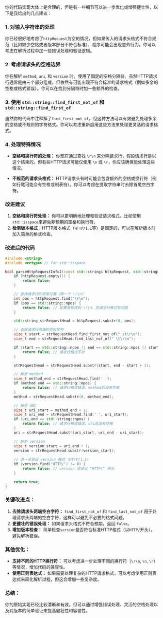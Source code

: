 你的代码实现大体上是合理的，但是有一些细节可以进一步优化或增强健壮性，以下是我给出的几点建议：

### 1. **对输入字符串的处理**
你已经很好地考虑了`httpRequest`为空的情况，但如果传入的请求头格式不符合规范（比如缺少空格或者版本部分不符合标准），程序可能会出现意外行为。你可以考虑在解析过程中加一些错误处理和验证逻辑。

### 2. **考虑请求头的空格边界**
你在解析 `method`, `uri`, 和 `version` 时，使用了固定的空格分隔符。虽然HTTP请求行通常是由三个部分组成，但依然有可能出现不符合标准的请求格式（例如多余的空格或格式错误）。你可以在找到分隔符时加一些额外的检查。

### 3. **使用 `std::string::find_first_not_of` 和 `std::string::find_first_of`**
虽然你的代码中注释掉了`find_first_not_of`，但这种方法可以有效避免处理多余的空格或不规则的字符格式。你可以考虑重新启用这些方法来处理更灵活的请求格式。

### 4. **处理特殊情况**
- **空格和换行符的处理：** 你现在通过查找 `\r\n` 来分隔请求行，假设请求行是以这个结束的。但有些HTTP请求可能仅使用 `\n` 或 `\r`，你应该确保能处理这些情况。
  
- **不规范的请求头格式：** HTTP请求头有时可能会包含额外的空格或换行符（例如行尾可能会有空格或制表符）。你可以考虑在提取字符串时去除首尾空白字符。

### 改进建议

1. **空格和换行符处理：** 你可以更明确地处理和验证请求格式。比如使用`std::isspace`来避免非预期的空格和换行符。
2. **检测版本格式**：HTTP版本格式（`HTTP/1.1`等）是固定的，可以在解析版本时加入简单的格式检查。

### 改进后的代码

```cpp
#include <string>
#include <cctype> // for std::isspace

bool parseHttpRequestInfo2(const std::string& httpRequest, std::string& method, std::string& uri, std::string& version) {
    if (httpRequest.empty()) {
        return false;
    }

    // 查找请求行的结束位置（第一个 \r\n）
    int pos = httpRequest.find("\r\n");
    if (pos == std::string::npos) {
        return false; // 如果没有找到 \r\n，则请求行格式有问题
    }

    std::string strRequestHead = httpRequest.substr(0, pos);

    // 去除请求行两端的空白字符
    size_t start = strRequestHead.find_first_not_of(" \t\r\n");
    size_t end = strRequestHead.find_last_not_of(" \t\r\n");

    if (start == std::string::npos || end == std::string::npos || start > end) {
        return false; // 请求行格式不对
    }

    strRequestHead = strRequestHead.substr(start, end - start + 1);

    // 解析 method
    size_t method_end = strRequestHead.find(' ');
    if (method_end == std::string::npos) {
        return false; // 请求行格式错误，method后没有空格
    }
    method = strRequestHead.substr(0, method_end);

    // 解析 URI
    size_t uri_start = method_end + 1;
    size_t uri_end = strRequestHead.find(' ', uri_start);
    if (uri_end == std::string::npos) {
        return false; // 请求行格式错误，uri后没有空格
    }
    uri = strRequestHead.substr(uri_start, uri_end - uri_start);

    // 解析 version
    size_t version_start = uri_end + 1;
    version = strRequestHead.substr(version_start);
    
    // 进一步验证 version 格式 (HTTP/1.1)
    if (version.find("HTTP/") != 0) {
        return false; // version 应该以 "HTTP/" 开头
    }

    return true;
}
```

### 关键改进点：
1. **去除请求头两端空白字符：** `find_first_not_of` 和 `find_last_not_of` 用于处理请求头两端的空白字符，这样可以避免不必要的格式问题。
2. **更健壮的错误处理：** 如果请求头格式不符合预期，返回 `false`。
3. **增加版本检查：** 简单检查`version`是否符合标准HTTP格式（以`HTTP/`开头），避免解析错误。

### 其他优化：
- **支持不同的HTTP换行符：** 可以考虑进一步处理不同的换行符（`\r\n`, `\n`, `\r`）等情况，增加代码的兼容性。
- **使用正则表达式：** 如果需要处理复杂的HTTP请求格式，可以考虑使用正则表达式来简化解析过程，但这会增加一些复杂度。

### 总结：
你的原始实现已经比较清晰和有效，但可以通过增强错误处理、灵活的空格处理以及对版本的简单验证来提高健壮性和容错性。